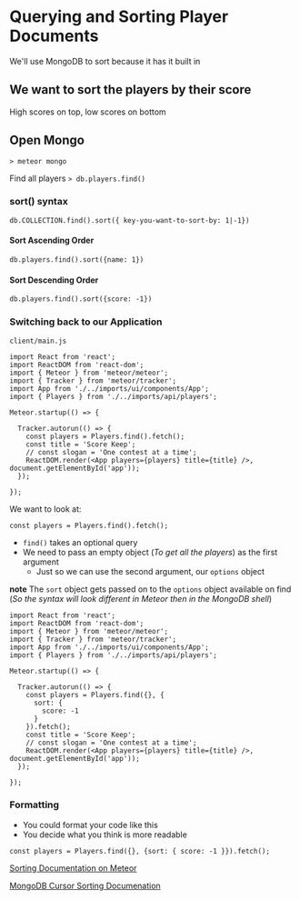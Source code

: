 # Querying and Sorting Player Documents
We'll use MongoDB to sort because it has it built in

## We want to sort the players by their score
High scores on top, low scores on bottom

## Open Mongo
`> meteor mongo`

Find all players `> db.players.find()`

### sort() syntax
`db.COLLECTION.find().sort({ key-you-want-to-sort-by: 1|-1})`

#### Sort Ascending Order

`db.players.find().sort({name: 1})`

#### Sort Descending Order
`db.players.find().sort({score: -1})`

### Switching back to our Application
`client/main.js`

```
import React from 'react';
import ReactDOM from 'react-dom';
import { Meteor } from 'meteor/meteor';
import { Tracker } from 'meteor/tracker';
import App from './../imports/ui/components/App';
import { Players } from './../imports/api/players';

Meteor.startup(() => {

  Tracker.autorun(() => {
    const players = Players.find().fetch();
    const title = 'Score Keep';
    // const slogan = 'One contest at a time';
    ReactDOM.render(<App players={players} title={title} />, document.getElementById('app'));
  });

});
```

We want to look at:

`const players = Players.find().fetch();`

* `find()` takes an optional query
* We need to pass an empty object (_To get all the players_) as the first argument
    - Just so we can use the second argument, our `options` object

**note** The `sort` object gets passed on to the `options` object available on find (_So the syntax will look different in Meteor then in the MongoDB shell_)

```
import React from 'react';
import ReactDOM from 'react-dom';
import { Meteor } from 'meteor/meteor';
import { Tracker } from 'meteor/tracker';
import App from './../imports/ui/components/App';
import { Players } from './../imports/api/players';

Meteor.startup(() => {

  Tracker.autorun(() => {
    const players = Players.find({}, {
      sort: {
        score: -1
      }
    }).fetch();
    const title = 'Score Keep';
    // const slogan = 'One contest at a time';
    ReactDOM.render(<App players={players} title={title} />, document.getElementById('app'));
  });

});
```

### Formatting
* You could format your code like this
* You decide what you think is more readable

```
const players = Players.find({}, {sort: { score: -1 }}).fetch();
```

[Sorting Documentation on Meteor](http://docs.meteor.com/api/collections.html#sortspecifiers)

[MongoDB Cursor Sorting Documenation](https://docs.mongodb.com/manual/reference/method/cursor.sort/)
